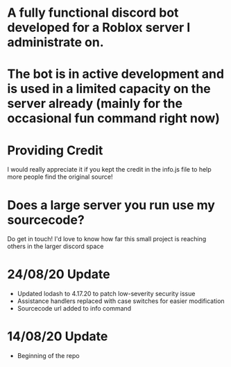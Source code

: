 # A fully functional discord bot developed for a Roblox server I administrate on.
# The bot is in active development and is used in a limited capacity on the server already (mainly for the occasional fun command right now)


# Providing Credit
I would really appreciate it if you kept the credit in the info.js file to help more people find the original source!

# Does a large server you run use my sourcecode?
Do get in touch! I'd love to know how far this small project is reaching others in the larger discord space

# 24/08/20 Update
+ Updated lodash to 4.17.20 to patch low-severity security issue
+ Assistance handlers replaced with case switches for easier modification
+ Sourcecode url added to info command

# 14/08/20 Update
+ Beginning of the repo